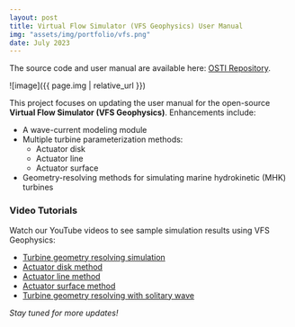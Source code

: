 ```yaml
---
layout: post
title: Virtual Flow Simulator (VFS Geophysics) User Manual  
img: "assets/img/portfolio/vfs.png"  
date: July 2023  
---
```


The source code and user manual are available here: [OSTI Repository](https://www.osti.gov/biblio/1997004).  

![image]({{ page.img | relative_url }})  

This project focuses on updating the user manual for the open-source **Virtual Flow Simulator (VFS Geophysics)**. Enhancements include:  

- A wave-current modeling module  
- Multiple turbine parameterization methods:  
  - Actuator disk  
  - Actuator line  
  - Actuator surface  
- Geometry-resolving methods for simulating marine hydrokinetic (MHK) turbines  

### Video Tutorials  

Watch our YouTube videos to see sample simulation results using VFS Geophysics:  

- [Turbine geometry resolving simulation](https://youtu.be/EV9pvWQRSC0)
- [Actuator disk method](https://youtu.be/tYO5VASpVSw) 
- [Actuator line method](https://youtu.be/OOc4nDtJAhQ)
- [Actuator surface method](https://youtu.be/pDuRRlfRC1k)
- [Turbine geometry resolving with solitary wave](https://youtu.be/lkqLnAahn2c)

*Stay tuned for more updates!*  
